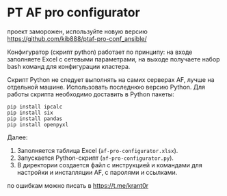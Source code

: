 # PT AF pro configurator


проект заморожен, используйте новую версию https://github.com/kib888/ptaf-pro-conf_ansible/




Конфигуратор (скрипт python) работает по принципу: на входе заполняете Excel с сетевыми параметрами, на выходе получаете набор bash команд для конфигурации кластера.

Скрипт Python не следует выполнять на самих серверах AF, лучше на отдельной машине. Использовать последнюю версию Python.
Для работы скрипта необходимо доставить в Python пакеты:
```
pip install ipcalc
pip install six
pip install pandas
pip install openpyxl
```
Далее:
1. Заполняется таблица Excel (`af-pro-configurator.xlsx`).
1. Запускается Python-скрипт (`af-pro-configurator.py`).
1. В директории создается файл с инструкцией и командами для настройки и инсталляции AF, с паролями и ссылками.

по ошибкам можно писать в https://t.me/krant0r
